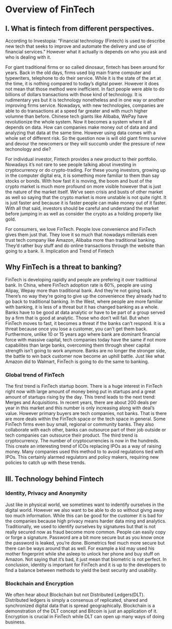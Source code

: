 # Overview of FinTech 
## I. What is fintech from different perspectives.
According to Investopia: “Financial technology (Fintech) is used to describe new tech that seeks to improve and automate the delivery and use of financial services.” However what it actually is depends on who you ask and who is dealing with it. 

For giant traditional firms or so called dinosaur, fintech has been around for years. Back in the old days, firms used big main frame computer and typewriters, telephone to do their service. While it is the state of the art at the time, it is nothing compared to today’s digital power. However it does not mean that those method were inefficient. In fact people were able to do billions of dollars transactions with those kind of technology. It is rudimentary yes but it is technology nonetheless and in one way or another improving firms service. Nowadays, with new technologies, companies are able to do transactions at a speed far greater and with much higher volumne than before. Chinese tech giants like Alibaba, WePay have revolutionize the whole system. Now it becomes a system where it all depends on data. How can companies make money out of data and and analyzing that data at the same time. However using data comes with a whole set of different risk. So the question now is will old giant firms survive and devour the newcomers or they will succumb under the pressure of new techonology and die?

For individual investor, Fintech provides a new product to their portfolio. Nowadays it’s not rare to see people talking about investing in cryptocurrency or do crypto-trading. For these young investors, growing up in the computer digital era, it is something more familiar to them than say stocks or bonds. With how fast it is moving, the boom and bust of the crypto market is much more profound on more visible however that is just the nature of the market itself. We’ve seen crisis and busts of other market as well so saying that the crypto market is more unstable is not quite right. It is just faster and because it is faster people can make money out of it faster. With all that said, investors should be careful and understand the market before jumping in as well as consider the crypto as a holding property like gold.

For consumers, we love FinTech. People love convenience and FinTech gives them just that. They love it so much that nowadays millenials even trust tech company like Amazon, Alibaba more than traditional banking. They’d rather buy stuff and do online transactions through the website than going to a bank.
II. Implication and Trend of Fintech

## Why FinTech is a threat to banking?

FinTech is developing rapidly and people are prefering it over traditional bank. In China, where FinTech adoption rate is 60%, people are using Alipay, Wepay more than traditional bank. And they’re not going back. There’s no way they’re going to give up the convenience they already had to go back to traditional banking. In the West, where people are more familiar with banking, it is less of a threat but it has changed banking as a whole. Banks have to be good at data analytic or have to be part of a group served by a firm that is good at analytic. Those who don’t will fail. But when FinTech moves to fast, it becomes a threat if the banks can’t respond. It is a threat because once you lose a customer, you can’t get them back. Furthermore, unlike 10 or 15 years ago where bank are dominant financial force with massive capital, tech companies today have the same if not more capabilites than large banks, overcoming them through sheer capital strength isn’t going to work anymore. Banks are no longer the stronger side, the battle to win back customer now become an uphill battle. Just like what Amazon did to Walmart, FinTech is going to do the same to banking.

### Global trend of FinTech

The first trend is FinTech startup boom. There is a huge interest in FinTech right now with large amount of money being put in startups and a great amount of startups rising by the day. This trend leads to the next trend: Merges and Acquisitions.
In recent years, there are about 200 deals per year in this market and this number is only increasing along with deal’s value. However primary buyers are tech companies, not banks. That is there are more deals within the FinTech space or the tech space in general. Some FinTech firms even buy small, regional or community banks. They also collaborate with each other, banks can outsource part of their job outside or tech companies can outsource their product.
The third trend is cryptocurrency. The number of cryptocurrencies is now in the hundreds. This create an interesting trend of ICOs replacing IPOs as a way of raising money. Many companies used this method to to avoid regulations tied with IPOs. This certainly alarmed regulators and policy makers, requiring new policies to catch up with these trends.

## III. Technology behind Fintech

### Identity, Privacy and Anonymity

Just like in physical world, we sometimes want to indentify ourselves in the digital world. However we also want to be able to do so without givng away too much information. While this can be good for the customer it is bad for the companies because high privacy means harder data ming and analytics. Traditionally, we used to identify ourselves by signatures but that is not really secured now as fraud become more common. People can easily copy or forge a signature. Password are a bit more secure but as you know once the password is leaked, you’re done. Biometrics feel much more secure but there can be ways around that as well. For example a kid may used his mother fingerprint while she asleep to unlock her phone and buy stuff on Amazon. Not saying that it’s bad, it just mean that biometric is not perfect. In conclusion, identity is important for FinTech and it is up to the developers to find a balance between methods to yield the best security and usability.

### Blockchain and Encryption

We often hear about Blockchain but not Distributed Ledgers(DLT). Distributed ledgers is simply a consensus of replicated, shared and synchronized digital data that is spread geographically. Blockchain is a demonstration of the DLT concept and Bitcoin is just an application of it. Encryption is crucial in FinTech while DLT can open up many ways of doing business.


